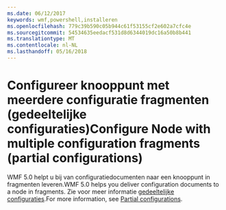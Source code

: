 ```yaml
---
ms.date: 06/12/2017
keywords: wmf,powershell,installeren
ms.openlocfilehash: 779c39b590c05b944c61f53155cf2e602a7cfc4e
ms.sourcegitcommit: 54534635eedacf531d8d6344019dc16a50b8b441
ms.translationtype: MT
ms.contentlocale: nl-NL
ms.lasthandoff: 05/16/2018
---
```

# <a name="configure-node-with-multiple-configuration-fragments-partial-configurations"></a><span data-ttu-id="a89d0-102">Configureer knooppunt met meerdere configuratie fragmenten (gedeeltelijke configuraties)</span><span class="sxs-lookup"><span data-stu-id="a89d0-102">Configure Node with multiple configuration fragments (partial configurations)</span></span>

<span data-ttu-id="a89d0-103">WMF 5.0 helpt u bij van configuratiedocumenten naar een knooppunt in fragmenten leveren.</span><span class="sxs-lookup"><span data-stu-id="a89d0-103">WMF 5.0 helps you deliver configuration documents to a node in fragments.</span></span> <span data-ttu-id="a89d0-104">Zie voor meer informatie [gedeeltelijke configuraties](https://msdn.microsoft.com/powershell/dsc/partialconfigs).</span><span class="sxs-lookup"><span data-stu-id="a89d0-104">For more information, see [Partial configurations](https://msdn.microsoft.com/powershell/dsc/partialconfigs).</span></span>
